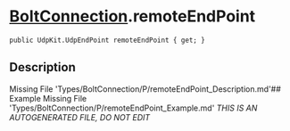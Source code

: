 # [BoltConnection](Types/BoltConnection.md).remoteEndPoint
`public UdpKit.UdpEndPoint remoteEndPoint { get; }`
## Description
Missing File 'Types/BoltConnection/P/remoteEndPoint_Description.md'## Example
Missing File 'Types/BoltConnection/P/remoteEndPoint_Example.md'
*THIS IS AN AUTOGENERATED FILE, DO NOT EDIT*
